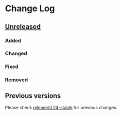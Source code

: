 # Change Log

## [Unreleased](https://github.com/decidim/decidim/tree/HEAD)

### Added

### Changed

### Fixed

### Removed

## Previous versions

Please check [release/0.24-stable](https://github.com/decidim/decidim/blob/release/0.24-stable/CHANGELOG.md) for previous changes.
